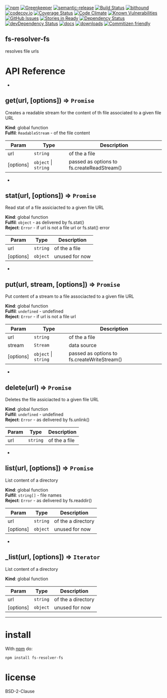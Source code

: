 [![npm](https://img.shields.io/npm/v/fs-resolver-fs.svg)](https://www.npmjs.com/package/fs-resolver-fs)
[![Greenkeeper](https://badges.greenkeeper.io/arlac77/fs-resolver-fs.svg)](https://greenkeeper.io/)
[![semantic-release](https://img.shields.io/badge/%20%20%F0%9F%93%A6%F0%9F%9A%80-semantic--release-e10079.svg)](https://github.com/arlac77/fs-resolver-fs)
[![Build Status](https://secure.travis-ci.org/arlac77/fs-resolver-fs.png)](http://travis-ci.org/arlac77/fs-resolver-fs)
[![bithound](https://www.bithound.io/github/arlac77/fs-resolver-fs/badges/score.svg)](https://www.bithound.io/github/arlac77/fs-resolver-fs)
[![codecov.io](http://codecov.io/github/arlac77/fs-resolver-fs/coverage.svg?branch=master)](http://codecov.io/github/arlac77/fs-resolver-fs?branch=master)
[![Coverage Status](https://coveralls.io/repos/arlac77/fs-resolver-fs/badge.svg)](https://coveralls.io/r/arlac77/fs-resolver-fs)
[![Code Climate](https://codeclimate.com/github/arlac77/fs-resolver-fs/badges/gpa.svg)](https://codeclimate.com/github/arlac77/fs-resolver-fs)
[![Known Vulnerabilities](https://snyk.io/test/github/arlac77/fs-resolver-fs/badge.svg)](https://snyk.io/test/github/arlac77/fs-resolver-fs)
[![GitHub Issues](https://img.shields.io/github/issues/arlac77/fs-resolver-fs.svg?style=flat-square)](https://github.com/arlac77/fs-resolver-fs/issues)
[![Stories in Ready](https://badge.waffle.io/arlac77/fs-resolver-fs.svg?label=ready&title=Ready)](http://waffle.io/arlac77/fs-resolver-fs)
[![Dependency Status](https://david-dm.org/arlac77/fs-resolver-fs.svg)](https://david-dm.org/arlac77/fs-resolver-fs)
[![devDependency Status](https://david-dm.org/arlac77/fs-resolver-fs/dev-status.svg)](https://david-dm.org/arlac77/fs-resolver-fs#info=devDependencies)
[![docs](http://inch-ci.org/github/arlac77/fs-resolver-fs.svg?branch=master)](http://inch-ci.org/github/arlac77/fs-resolver-fs)
[![downloads](http://img.shields.io/npm/dm/fs-resolver-fs.svg?style=flat-square)](https://npmjs.org/package/fs-resolver-fs)
[![Commitizen friendly](https://img.shields.io/badge/commitizen-friendly-brightgreen.svg)](http://commitizen.github.io/cz-cli/)

fs-resolver-fs
-------------------
resolves file urls

# API Reference

* <a name="get"></a>

## get(url, [options]) ⇒ <code>Promise</code>
Creates a readable stream for the content of th file associated to a given file URL

**Kind**: global function  
**Fulfil**: <code>ReadableStream</code> - of the file content  

| Param | Type | Description |
| --- | --- | --- |
| url | <code>string</code> | of the a file |
| [options] | <code>object</code> \| <code>string</code> | passed as options to fs.createReadStream() |


* <a name="stat"></a>

## stat(url, [options]) ⇒ <code>Promise</code>
Read stat of a file assiciacted to a given file URL

**Kind**: global function  
**Fulfil**: <code>object</code> - as delivered by fs.stat()  
**Reject**: <code>Error</code> - if url is not a file url or fs.stat() error  

| Param | Type | Description |
| --- | --- | --- |
| url | <code>string</code> | of the a file |
| [options] | <code>object</code> | unused for now |


* <a name="put"></a>

## put(url, stream, [options]) ⇒ <code>Promise</code>
Put content of a stream to a file associacted to a given file URL

**Kind**: global function  
**Fulfil**: <code>undefined</code> - undefined  
**Reject**: <code>Error</code> - if url is not a file url  

| Param | Type | Description |
| --- | --- | --- |
| url | <code>string</code> | of the a file |
| stream | <code>Stream</code> | data source |
| [options] | <code>object</code> \| <code>string</code> | passed as options to fs.createWriteStream() |


* <a name="delete"></a>

## delete(url) ⇒ <code>Promise</code>
Deletes the file assiciacted to a given file URL

**Kind**: global function  
**Fulfil**: <code>undefined</code> - undefined  
**Reject**: <code>Error</code> - as delivered by fs.unlink()  

| Param | Type | Description |
| --- | --- | --- |
| url | <code>string</code> | of the a file |


* <a name="list"></a>

## list(url, [options]) ⇒ <code>Promise</code>
List content of a directory

**Kind**: global function  
**Fulfil**: <code>string[]</code> - file names  
**Reject**: <code>Error</code> - as delivered by fs.readdir()  

| Param | Type | Description |
| --- | --- | --- |
| url | <code>string</code> | of the a directory |
| [options] | <code>object</code> | unused for now |


* <a name="_list"></a>

## _list(url, [options]) ⇒ <code>Iterator</code>
List content of a directory

**Kind**: global function  

| Param | Type | Description |
| --- | --- | --- |
| url | <code>string</code> | of the a directory |
| [options] | <code>object</code> | unused for now |


* * *

# install

With [npm](http://npmjs.org) do:

```shell
npm install fs-resolver-fs
```

license
=======

BSD-2-Clause
